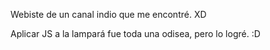 Webiste de un canal indio que me encontré. XD


Aplicar JS a la lampará fue toda una odisea, pero lo logré. :D